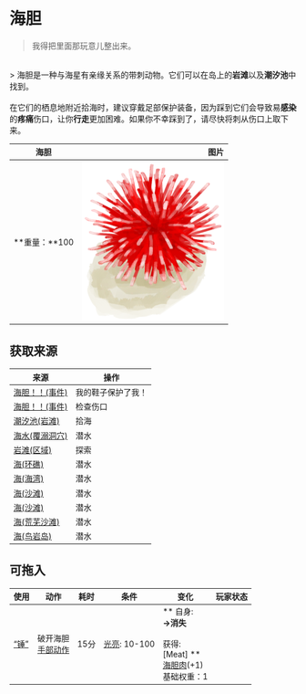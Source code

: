 # 海胆  
> 我得把里面那玩意儿整出来。  
<br>  
> 海胆是一种与海星有亲缘关系的带刺动物。它们可以在岛上的<b>岩滩</b>以及<b>潮汐池</b>中找到。<br><br>在它们的栖息地附近拾海时，建议穿戴足部保护装备，因为踩到它们会导致易<b>感染</b>的<b>疼痛</b>伤口，让你<b>行走</b>更加困难。如果你不幸踩到了，请尽快将刺从伤口上取下来。  
  
  海胆  |   图片   
 ----  |  ----:   
 **重量：**100  |  <img decoding="async" src="Sprite/Urchin.png" href="a.md" style="max-width:300px;max-height:300px;">   
  
## 获取来源  
来源  |  操作  
----  |  ----  
[海胆！！(事件)](Event_Urchin.md)  |  我的鞋子保护了我！  
[海胆！！(事件)](Event_Urchin.md)  |  检查伤口  
[潮汐池(岩滩)](TidePool.md)  |  拾海  
[海水(覆溺洞穴)](Sea_Cave.md)  |  潜水  
[岩滩(区域)](Rocks.md)  |  探索  
[海(环礁)](Sea_Atoll.md)  |  潜水  
[海(海湾)](Sea_Bay.md)  |  潜水  
[海(沙滩)](Sea_Beach.md)  |  潜水  
[海(沙滩)](Sea_Cove.md)  |  潜水  
[海(荒芜沙滩)](Sea_DesolateBeach.md)  |  潜水  
[海(鸟岩岛)](Sea_Rocks.md)  |  潜水  
## 可拖入  
使用  |  动作  |  耗时  |  条件  |  变化  |  玩家状态  
----  |  ----  |  ----  |  ----  |  ----  |  ----  
[“锤”](tag_Hammer.md)  |  破开海胆<br>[手部动作](HandAction.md)  |  15分  |  [光亮](Light.md): 10-100  |  ** 自身: **<br>→消失<br><br>** 获得: **<br>** [Meat]  **<br>  [海胆肉](UrchinMeat.md)(+1)<br>基础权重：1  |    


<script>document.title="海胆 - 卡牌生存百科 Card Survival Wiki";</script>